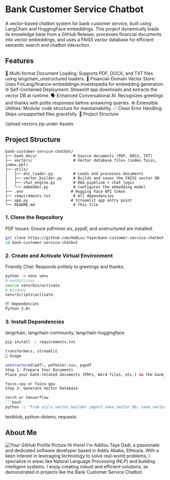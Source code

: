 
# Bank Customer Service Chatbot

A vector-based chatbot system for bank customer service, built using LangChain and HuggingFace embeddings. This project dynamically loads its knowledge base from a GitHub Release, processes financial documents into vector embeddings, and uses a FAISS vector database for efficient semantic search and chatbot interaction.

## Features
📄 Multi-format Document Loading: Supports PDF, DOCX, and TXT files using langchain_unstructured loaders.
🧠 Financial-Domain Vector Store: Uses FinLang/finance-embeddings-investopedia for embedding generation.
🌐 Self-Contained Deployment: Streamlit app downloads and extracts the vector DB at runtime.
🗣️ Enhanced Conversational AI: Recognizes greetings and thanks with polite responses before answering queries.
⚙️ Extensible Utilities: Modular code structure for maintainability.
✅ Clean Error Handling: Skips unsupported files gracefully.
📁 Project Structure

Upload vectors.zip under Assets
## Project Structure
```
bank-customer-service-chatbot/
├── bank_docs/                # Source documents (PDF, DOCX, TXT)
├── vectors/                  # Vector database files (index.faiss, index.pkl)
├── utils/
│   ├── doc_loader.py         # Loads and processes documents
│   ├── vector_builder.py     # Builds and saves the FAISS vector DB
│   ├── chat_engine.py        # RAG pipeline + chat logic
│   └── embedder.py           # Configures the embedding model
├── .env                     # Hugging Face API token
├── requirements.txt          # All dependencies
├── app.py                   # Streamlit app entry point
└── README.md                 # This file
```

### 1. Clone the Repository

PDF Issues: Ensure pdfminer.six, pypdf, and unstructured are installed.
```bash
git clone https://github.com/Addisu-Taye/bank-customer-service-chatbot.git
cd bank-customer-service-chatbot
```
### 2. Create and Activate Virtual Environment

Friendly Chat: Responds politely to greetings and thanks.
```bash
python -m venv venv
# macOS/Linux
source venv/bin/activate
# Windows
venv\Scripts\activate

📦 Dependencies
Python 3.8+
```
### 3. Install Dependencies

langchain, langchain-community, langchain-huggingface
```bash
pip install -r requirements.txt

transformers, streamlit
🚀 Usage

unstructured[pdf], pdfminer.six, pypdf
Step 1: Prepare Your Documents
Place your bank-related documents (PDFs, Word files, etc.) in the bank_docs/ folder.

faiss-cpu or faiss-gpu
Step 2: Generate Vector Database

torch or tensorflow
```bash
python -c "from utils.vector_builder import save_vector_db; save_vector_db('bank_docs', 'vectors')"
```

textblob, python-dotenv, requests
## About Me
![Your GitHub Profile Picture](https://github.com/Addisu-Taye.png)
Hi there! I'm Addisu Taye Dadi, a passionate and dedicated software developer based in Addis Ababa, Ethiopia. With a keen interest in leveraging technology to solve real-world problems, I specialize in areas like Natural Language Processing (NLP) and building intelligent systems. I enjoy creating robust and efficient solutions, as demonstrated in projects like the Bank Customer Service Chatbot.

